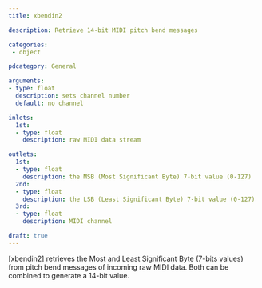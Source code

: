 ```yaml
---
title: xbendin2

description: Retrieve 14-bit MIDI pitch bend messages

categories:
 - object

pdcategory: General

arguments:
- type: float
  description: sets channel number
  default: no channel

inlets:
  1st:
  - type: float
    description: raw MIDI data stream

outlets:
  1st:
  - type: float
    description: the MSB (Most Significant Byte) 7-bit value (0-127)
  2nd:
  - type: float
    description: the LSB (Least Significant Byte) 7-bit value (0-127)
  3rd:
  - type: float
    description: MIDI channel

draft: true
---
```


[xbendin2] retrieves the Most and Least Significant Byte (7-bits values) from pitch bend messages of incoming raw MIDI data. Both can be combined to generate a 14-bit value.
